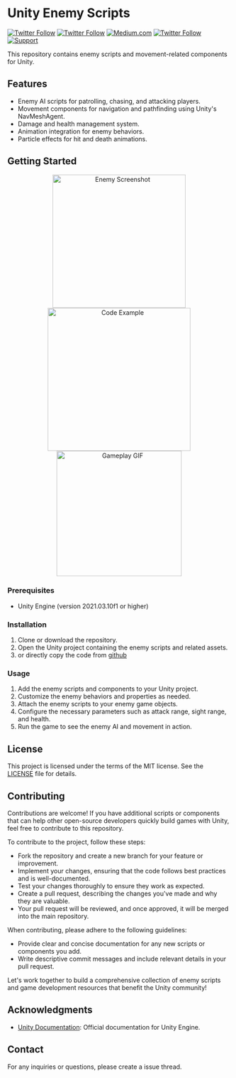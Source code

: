 # Unity Enemy Scripts
[![Twitter Follow](https://img.shields.io/twitter/follow/youtube?label=Follow&logo=Github&style=social)](https://github.com/himanshuskyrockets) [![Twitter Follow](https://img.shields.io/twitter/follow/youtube?label=subscribe&logo=youtube&style=social)](https://www.youtube.com/watch?v=2nc4Hkyl9Q0) [![Medium.com](https://img.shields.io/badge/medium-.com-blue)](https://medium.com/@Clubwritter) [![Twitter Follow](https://img.shields.io/twitter/follow/youtube?label=Follow&logo=twitter&style=social)](https://twitter.com/superman_space) [![Support](https://img.shields.io/badge/-Support-green)](https://github.com/sponsors/himanshuskyrockets/)

This repository contains enemy scripts and movement-related components for Unity. 

## Features

- Enemy AI scripts for patrolling, chasing, and attacking players.
- Movement components for navigation and pathfinding using Unity's NavMeshAgent.
- Damage and health management system.
- Animation integration for enemy behaviors.
- Particle effects for hit and death animations.

## Getting Started
<div align="center">
  <img src="https://github.com/himanshuskyrockets/Enemy/assets/84278213/e339a3bb-c76b-4024-b5ac-69d71653ea27" alt="Enemy Screenshot" width="300">
  <img src="https://github.com/himanshuskyrockets/Enemy/assets/84278213/7a32079d-3551-472a-8d2d-69ee2586d813" alt="Code Example" width="322">
  <img src="https://github.com/himanshuskyrockets/Enemy/assets/84278213/6d03b946-1454-4ca0-9780-a61b7a9de091" alt="Gameplay GIF" width="282">
</div>




### Prerequisites

- Unity Engine (version 2021.03.10f1 or higher)

### Installation

1. Clone or download the repository.
2. Open the Unity project containing the enemy scripts and related assets.
3. or directly copy the code from [github](www.github.com)

### Usage

1. Add the enemy scripts and components to your Unity project.
2. Customize the enemy behaviors and properties as needed.
3. Attach the enemy scripts to your enemy game objects.
4. Configure the necessary parameters such as attack range, sight range, and health.
5. Run the game to see the enemy AI and movement in action.

## License

This project is licensed under the terms of the MIT license. See the [LICENSE](LICENSE) file for details.

## Contributing

Contributions are welcome! If you have additional scripts or components that can help other open-source developers quickly build games with Unity, feel free to contribute to this repository.

To contribute to the project, follow these steps:

- Fork the repository and create a new branch for your feature or improvement.
- Implement your changes, ensuring that the code follows best practices and is well-documented.
- Test your changes thoroughly to ensure they work as expected.
- Create a pull request, describing the changes you've made and why they are valuable.
- Your pull request will be reviewed, and once approved, it will be merged into the main repository.

When contributing, please adhere to the following guidelines:

- Provide clear and concise documentation for any new scripts or components you add.
- Write descriptive commit messages and include relevant details in your pull request.

Let's work together to build a comprehensive collection of enemy scripts and game development resources that benefit the Unity community!


## Acknowledgments

- [Unity Documentation](https://docs.unity3d.com/): Official documentation for Unity Engine.


## Contact

For any inquiries or questions, please create a issue thread.

